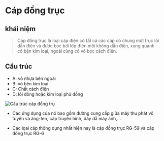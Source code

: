 # Cáp đồng trục

## khái niệm
> Cáp đồng trục là loại cáp điện có tất cả các cáp có chung một trục lõi dẫn điện và được bọc bới lớp điện môi không dẫn điện, xung quanh có bện kim loại, ngoài cùng có vỏ bọc cách điện.

## Cấu trúc
  - A: vỏ nhựa bên ngoài
  - B: vỏ bện kim loại
  - C: Chất cách điện
  - D: lõi đồng hoặc kim loại phủ đồng

![Cấu trúc cáp đồng trụ](https://codelearn.io/Media/Default/BasicNetworking/2.6.jpg)

- Các ứng dụng của nó bao gồm   đường cung cấp giữa máy thu phát vô tuyến và ăng-ten, cáp truyền hình, dây dẫ máy ảnh,...   
               
- Các lọai cáp thông dụng nhất hiện nay là cáp đồng trục RG-59 và cáp đồng trục RG-6